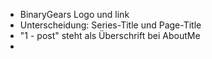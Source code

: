 * BinaryGears Logo und link
* Unterscheidung: Series-Title und Page-Title
* "1 - post" steht als Überschrift bei AboutMe
* 